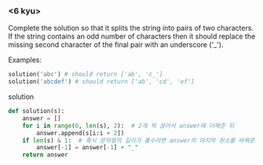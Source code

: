 ### <6 kyu>

Complete the solution so that it splits the string into pairs of two characters. If the string contains an odd number of characters then it should replace the missing second character of the final pair with an underscore ('_').

Examples:

```python
solution('abc') # should return ['ab', 'c_']
solution('abcdef') # should return ['ab', 'cd', 'ef']
```

solution

```python
def solution(s):
    answer = []
    for i in range(0, len(s), 2):  # 2개 씩 끊어서 answer에 더해준 뒤
        answer.append(s[i:i + 2])
    if len(s) & 1:  # 혹시 문자열의 길이가 홀수라면 answer의 마지막 원소를 바꿔준다.
        answer[-1] = answer[-1] + "_"
    return answer
```


